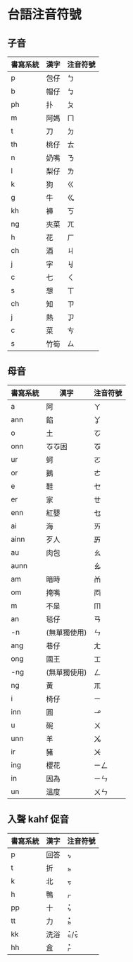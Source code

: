 # 台語注音符號

## 子音

| 書寫系統 | 漢字 | 注音符號 |
| --- | --- | --- |
| p | 包仔 | ㄅ |
| b | 帽仔 | ㆠ |
| ph | 扑 | ㄆ |
| m | 阿媽 | ㄇ |
| t | 刀 | ㄉ |
| th | 桃仔 | ㄊ |
| n | 奶嘴 | ㄋ |
| l | 梨仔 | ㄌ |
| k | 狗 | ㄍ |
| g | 牛 | ㆣ |
| kh | 褲 | ㄎ |
| ng | 夾菜 | ㄫ |
| h | 花 | ㄏ |
| ch | 酒 | ㄐ |
| j | 字 | ㆢ |
| c | 七 | ㄑ |
| s | 想 | ㄒ |
| ch | 知 | ㄗ |
| j | 熱 | ㆡ |
| c | 菜 | ㄘ |
| s | 竹筍 | ㄙ |

## 母音

| 書寫系統 | 漢字 | 注音符號 |
| --- | --- | --- |
| a | 阿 | ㄚ |
| ann | 餡 | ㆩ |
| o | 土 | ㆦ |
| onn | ㆧㆧ困 | ㆧ |
| ur | 蚵 | ㄛ |
| or | 鵝 | ㄜ |
| e | 鞋 | ㆤ |
| er | 家 | ㄝ |
| enn | 紅嬰 | ㆥ |
| ai | 海 | ㄞ |
| ainn | 歹人 | ㆮ |
| au | 肉包 | ㄠ |
| aunn || ㆯ |
| am | 暗時 | ㆰ |
| om | 掩嘴 | ㆱ |
| m | 不是 | ㆬ |
| an | 毯仔 | ㄢ |
| -n | (無單獨使用) | ㄣ |
| ang | 巷仔 | ㄤ |
| ong | 國王 | ㆲ |
| -ng | (無單獨使用) | ㄥ |
| ng | 黃 | ㆭ |
| i | 椅仔 | ㄧ |
| inn | 圓 | ㆪ |
| u | 碗 | ㄨ |
| unn | 羊 | ㆫ |
| ir | 豬 | ㆨ |
| ing | 櫻花 | ㄧㄥ |
| in | 因為 | ㄧㄣ |
| un | 溫度 | ㄨㄣ |

## 入聲 kahf 促音

| 書寫系統 | 漢字 | 注音符號 |
| --- | --- | --- |
| p | 回答 | ㆴ |
| t | 折 | ㆵ |
| k | 北 | ㆶ |
| h | 鴨 | ㆷ |
| pp | 十 | ㆴ̇ |
| tt | 力 | ㆵ̇ |
| kk | 洗浴 | ㆻ̇/ㆶ̇ |
| hh | 盒 | ㆷ̇ |
